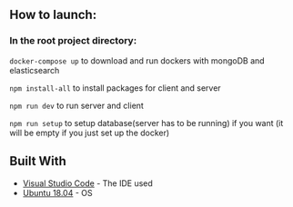 ## How to launch:

### In the root project directory:

`docker-compose up` to download and run dockers with mongoDB and elasticsearch

`npm install-all` to install packages for client and server

`npm run dev` to run server and client

`npm run setup` to setup database(server has to be running) if you want (it will be empty if you just set up the docker)

## Built With

* [Visual Studio Code](https://code.visualstudio.com//) - The IDE used
* [Ubuntu 18.04](http://releases.ubuntu.com/releases/18.04/) - OS
